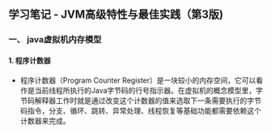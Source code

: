 ## 学习笔记 - JVM高级特性与最佳实践（第3版)
### 一、 java虚拟机内存模型
#### 1. 程序计数器
   * 程序计数器（Program Counter Register）是一块较小的内存空间，它可以看作是当前线程所执行的Java字节码的行号指示器。在虚拟机的概念模型里，字节码解释器工作时就是通过改变这个计数器的值来选取下一条需要执行的字节码指令，分支、循环、跳转、异常处理、线程恢复等基础功能都需要依赖这个计数器来完成。






